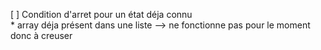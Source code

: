 [ ] Condition d'arret pour un état déja connu  
    * array déja présent dans une liste  --> ne fonctionne pas pour le moment donc à creuser
